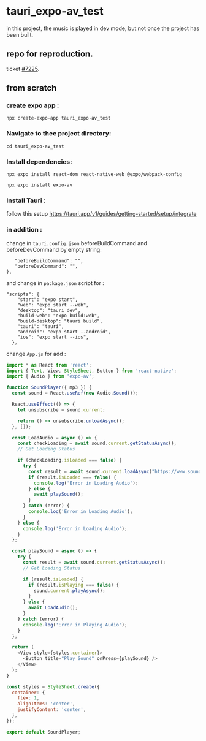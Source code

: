 # tauri_expo-av_test
in this project, the music is played in dev mode, but not once the project has been built.

## repo for reproduction.

ticket [#7225](https://github.com/tauri-apps/tauri/issues/7225).

## from scratch
### create expo app :
```npx create-expo-app tauri_expo-av_test```

### Navigate to thee project directory:
```cd tauri_expo-av_test```

### Install dependencies:

```npx expo install react-dom react-native-web @expo/webpack-config```

```npx expo install expo-av```

### Install Tauri :

follow this setup  https://tauri.app/v1/guides/getting-started/setup/integrate

### in addition : 

change in ```tauri.config.json``` beforeBuildCommand and beforeDevCommand by empty string:

 ``` "build": {
    "beforeBuildCommand": "",
    "beforeDevCommand": "",
 },
 ```

and change in ```package.json``` script for :
 
```
"scripts": {
    "start": "expo start",
    "web": "expo start --web",
    "desktop": "tauri dev",
    "build-web": "expo build:web",
    "build-desktop": "tauri build",
    "tauri": "tauri",
    "android": "expo start --android",
    "ios": "expo start --ios",
  },
```
change ```App.js``` for add :

```javascript
import * as React from 'react';
import { Text, View, StyleSheet, Button } from 'react-native';
import { Audio } from 'expo-av';

function SoundPlayer({ mp3 }) {
  const sound = React.useRef(new Audio.Sound());

  React.useEffect(() => {
    let unsubscribe = sound.current;

    return () => unsubscribe.unloadAsync();
  }, []);

  const LoadAudio = async () => {
    const checkLoading = await sound.current.getStatusAsync();
    // Get Loading Status

    if (checkLoading.isLoaded === false) {
      try {
        const result = await sound.current.loadAsync("https://www.soundhelix.com/examples/mp3/SoundHelix-Song-1.mp3", {}, true);
        if (result.isLoaded === false) {
          console.log('Error in Loading Audio');
        } else {
          await playSound();
        }
      } catch (error) {
        console.log('Error in Loading Audio');
      }
    } else {
      console.log('Error in Loading Audio');
    }
  };

  const playSound = async () => {
    try {
      const result = await sound.current.getStatusAsync();
      // Get Loading Status

      if (result.isLoaded) {
        if (result.isPlaying === false) {
          sound.current.playAsync();
        }
      } else {
        await LoadAudio();
      }
    } catch (error) {
      console.log('Error in Playing Audio');
    }
  };

  return (
    <View style={styles.container}>
      <Button title="Play Sound" onPress={playSound} />
    </View>
  );
}

const styles = StyleSheet.create({
  container: {
    flex: 1,
    alignItems: 'center',
    justifyContent: 'center',
  },
});

export default SoundPlayer;
```